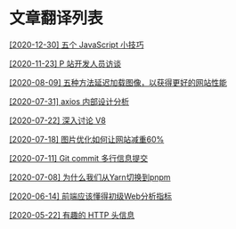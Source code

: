 # 文章翻译列表

[[2020-12-30] 五个 JavaScript 小技巧](https://github.com/LuckRain7/Knowledge-Sharing/tree/master/translate/content/five-javascript-patterns-i-like)

[[2020-11-23] P 站开发人员访谈](https://github.com/LuckRain7/Knowledge-Sharing/tree/master/translate/content/Interview-Pornhub-Web-Developer)

[[2020-08-09] 五种方法延迟加载图像，以获得更好的网站性能](https://github.com/LuckRain7/Knowledge-Sharing/tree/master/translate/content/image-lazy-loading)

[[2020-07-31] axios 内部设计分析](https://github.com/LuckRain7/Knowledge-Sharing/tree/master/translate/axios.md)

[[2020-07-22] 深入讨论 V8 ](https://github.com/LuckRain7/Knowledge-Sharing/tree/master/translate/content/A-Deep-Dive-Into-V8)

[[2020-07-18] 图片优化如何让网站减重60% ](https://github.com/LuckRain7/Knowledge-Sharing/tree/master/translate/images-optimization.md)

[[2020-07-11] Git commit 多行信息提交](https://github.com/LuckRain7/Knowledge-Sharing/tree/master/translate/content/git-commit)

[[2020-07-08] 为什么我们从Yarn切换到pnpm](https://github.com/LuckRain7/Knowledge-Sharing/tree/master/resource/2020/0708)

[[2020-06-14] 前端应该懂得初级Web分析指标](https://github.com/LuckRain7/Knowledge-Sharing/tree/master/translate/content/web-analytics-metrics)

[[2020-05-22] 有趣的 HTTP 头信息]( https://github.com/LuckRain7/Knowledge-Sharing/blob/master/translate/http-header.md )

